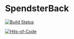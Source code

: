 # SpendsterBack

[![Build Status](https://travis-ci.org/KeyToTech/SpendsterBack.svg?branch=master)](https://travis-ci.org/KeyToTech/SpendsterBack)

[![Hits-of-Code](https://hitsofcode.com/github/KeyToTech/SpendsterBack)](https://hitsofcode.com/view/github/KeyToTech/SpendsterBack)
